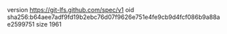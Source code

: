 version https://git-lfs.github.com/spec/v1
oid sha256:b64aee7adf9fd19b2ebc76d07f9626e751e4fe9cb9d4fcf086b9a88ae2599751
size 1961

